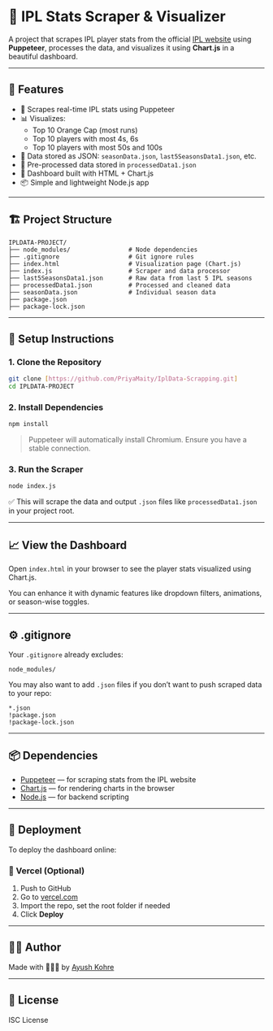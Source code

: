 # 🏏 IPL Stats Scraper & Visualizer

A project that scrapes IPL player stats from the official [IPL website](https://www.iplt20.com/stats) using **Puppeteer**, processes the data, and visualizes it using **Chart.js** in a beautiful dashboard.

---

## 📌 Features

- 🧠 Scrapes real-time IPL stats using Puppeteer
- 📊 Visualizes:
  - Top 10 Orange Cap (most runs)
  - Top 10 players with most 4s, 6s
  - Top 10 players with most 50s and 100s
- 📁 Data stored as JSON: `seasonData.json`, `last5SeasonsData1.json`, etc.
- 🧮 Pre-processed data stored in `processedData1.json`
- 🎨 Dashboard built with HTML + Chart.js
- 📦 Simple and lightweight Node.js app

---

## 🏗️ Project Structure

```
IPLDATA-PROJECT/
├── node_modules/                # Node dependencies
├── .gitignore                   # Git ignore rules
├── index.html                   # Visualization page (Chart.js)
├── index.js                     # Scraper and data processor
├── last5SeasonsData1.json       # Raw data from last 5 IPL seasons
├── processedData1.json          # Processed and cleaned data
├── seasonData.json              # Individual season data
├── package.json
├── package-lock.json
```

---

## 🧪 Setup Instructions

### 1. Clone the Repository

```bash
git clone [https://github.com/PriyaMaity/IplData-Scrapping.git]
cd IPLDATA-PROJECT
```

### 2. Install Dependencies

```bash
npm install
```

> Puppeteer will automatically install Chromium. Ensure you have a stable connection.

### 3. Run the Scraper

```bash
node index.js
```

✅ This will scrape the data and output `.json` files like `processedData1.json` in your project root.

---

## 📈 View the Dashboard

Open `index.html` in your browser to see the player stats visualized using Chart.js.

You can enhance it with dynamic features like dropdown filters, animations, or season-wise toggles.

---

## ⚙️ .gitignore

Your `.gitignore` already excludes:

```
node_modules/
```

You may also want to add `.json` files if you don’t want to push scraped data to your repo:

```
*.json
!package.json
!package-lock.json
```

---

## 📦 Dependencies

- [Puppeteer](https://pptr.dev/) — for scraping stats from the IPL website
- [Chart.js](https://www.chartjs.org/) — for rendering charts in the browser
- [Node.js](https://nodejs.org/) — for backend scripting

---

## 🚀 Deployment

To deploy the dashboard online:

### 📌 Vercel (Optional)

1. Push to GitHub
2. Go to [vercel.com](https://vercel.com)
3. Import the repo, set the root folder if needed
4. Click **Deploy**

---

## 🙋‍♂️ Author

Made with 👨🏻‍💻 by [Ayush Kohre]()

---

## 📜 License

ISC License
```
